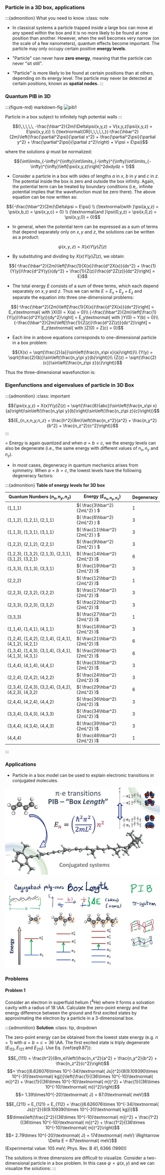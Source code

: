 
### Particle in a 3D box, applications

:::{admonition} What you need to know
:class: note

- In classical systems  a particle trapped inside a large box can move at any speed within the box and it is no more likely to be found at one position than another. However, when the well becomes very narrow (on the scale of a few nanometers), quantum effects become important. The particle may only occupy certain positive **energy levels**.

- "Particle"  can never have **zero energy**, meaning that the particle can never "sit still". 

- "Particle" is more likely to be found at certain positions than at others, depending on its energy level. The particle may never be detected at certain positions, known as **spatial nodes.**
:::


### Quantum PIB in 3D

:::{figure-md} markdown-fig
<img src="https://upload.wikimedia.org/wikipedia/commons/1/13/Infinite_potential_well-en.svg" alt="pib1" class="bg-primary mb-1" width="300px">

Particle in a box subject to infinitely high potential walls
:::

$${\,\,\,\,\, -\frac{\hbar^2}{2m}\Delta\psi(x,y,z) + V(x,y,z)\psi(x,y,z) = E\psi(x,y,z)} \\ 
{\textnormal{OR}\,\,\,\,\,}{-\frac{\hbar^2}{2m}\left(\frac{\partial^2\psi}{\partial x^2} + \frac{\partial^2\psi}{\partial y^2} + \frac{\partial^2\psi}{\partial z^2}\right) + V\psi = E\psi}$$

where the solutions $\psi$ must be normalized:

$${\int\limits_{-\infty}^{\infty}\int\limits_{-\infty}^{\infty}\int\limits_{-\infty}^{\infty}\left|\psi(x,y,z)\right|^2dxdydz = 1}$$

- Consider a particle in a box with sides of lengths $a$ in $x$, $b$ in $y$ and $c$ in $z$. The potential inside the box is zero and outside the box infinity. Again, the potential term can be treated by boundary conditions (i.e,. infinite potential implies that the wavefunction must be zero there). The above equation can be now written as:


$${-\frac{\hbar^2}{2m}\Delta\psi = E\psi} \\
{\textnormal{with }\psi(a,y,z) = \psi(x,b,z) = \psi(x,y,c) = 0} \\
{\textnormal{and }\psi(0,y,z) = \psi(x,0,z) = \psi(x,y,0) = 0}$$


- In general, when the potential term can be expressed as a sum of terms that depend separately only on $x, y$ and $z$, the solutions can be written as a product:

$${\psi(x,y,z) = X(x)Y(y)Z(z)}$$

- By substituting and dividing by $X(x)Y(y)Z(z)$, we obtain:

$${-\frac{\hbar^2}{2m}\left[\frac{1}{X(x)}\frac{d^2X(x)}{dx^2} + \frac{1}{Y(y)}\frac{d^2Y(y)}{dy^2} + \frac{1}{Z(z)}\frac{d^2Z(z)}{dz^2}\right] = E}$$

- The total energy $E$ consists of a sum of three terms, which each depend separately on $x, y$ and $z$. Thus we can write $E = E_x + E_y + E_z$ and separate the equation into three one-dimensional problems:

$${-\frac{\hbar^2}{2m}\left[\frac{1}{X(x)}\frac{d^2X(x)}{dx^2}\right] = E_x\textnormal{ with }X(0) = X(a) = 0}\\
{-\frac{\hbar^2}{2m}\left[\frac{1}{Y(y)}\frac{d^2Y(y)}{dy^2}\right] = E_y\textnormal{ with }Y(0) = Y(b) = 0}\\
{-\frac{\hbar^2}{2m}\left[\frac{1}{Z(z)}\frac{d^2Z(z)}{dz^2}\right] = E_z\textnormal{ with }Z(0) = Z(c) = 0}$$

- Each line in anbove equations corresponds to one-dimensional particle in a box problem:

$${X(x) = \sqrt{\frac{2}{a}}\sin\left(\frac{n_x\pi x}{a}\right)}\\
{Y(y) = \sqrt{\frac{2}{b}}\sin\left(\frac{n_y\pi y}{b}\right)}\\
{Z(z) = \sqrt{\frac{2}{c}}\sin\left(\frac{n_z\pi z}{c}\right)}$$

Thus the three-dimensional wavefunction  is:



### Eigenfunctions and eigenvalues of particle in 3D Box

:::{admonition}
:class: important

$${\psi(x,y,z) = X(x)Y(y)Z(z) = \sqrt{\frac{8}{abc}}\sin\left(\frac{n_x\pi x}{a}\right)\sin\left(\frac{n_y\pi y}{b}\right)\sin\left(\frac{n_z\pi z}{c}\right)}$$

$${E_{n_x,n_y,n_z} = \frac{h^2}{8m}\left(\frac{n_x^2}{a^2} + \frac{n_y^2}{b^2} + \frac{n_z^2}{c^2}\right)}$$
:::

= Energy is again quantized and when $a = b = c$, we the energy levels can also be degenerate (i.e., the same energy with different values of $n_x, n_y$ and $n_z$).

- In most cases, degeneracy in quantum mechanics arises from symmetry. When $a = b = c$, the lowest levels have the following degeneracy factors:

:::{admonition} **Table of energy levels for 3D box**

| Quantum Numbers $( n_x, n_y, n_z$) | Energy $( E_{n_x, n_y, n_z} )$ | Degeneracy |
|------------------------------------|-------------------------------|------------|
| (1,1,1)                            | $( \frac{3\hbar^2}{2mL^2} )  $| 1          |
| (1,1,2), (1,2,1), (2,1,1)          | $( \frac{6\hbar^2}{2mL^2} )  $| 3          |
| (1,1,3), (1,3,1), (3,1,1)          | $( \frac{11\hbar^2}{2mL^2} ) $| 3          |
| (1,2,2), (2,1,2), (2,2,1)          | $( \frac{9\hbar^2}{2mL^2} )  $| 3          |
| (1,2,3), (1,3,2), (2,1,3), (2,3,1), (3,1,2), (3,2,1) | $( \frac{14\hbar^2}{2mL^2} )$ | 6 |
| (1,3,3), (3,1,3), (3,3,1)          | $( \frac{19\hbar^2}{2mL^2} )$ | 3          |
| (2,2,2)                            | $( \frac{12\hbar^2}{2mL^2} )$ | 1          |
| (2,2,3), (2,3,2), (3,2,2)          | $( \frac{17\hbar^2}{2mL^2} )$ | 3          |
| (2,3,3), (3,2,3), (3,3,2)          | $( \frac{22\hbar^2}{2mL^2} )$ | 3          |
| (3,3,3)                            | $( \frac{27\hbar^2}{2mL^2} )$ | 1          |
| (1,1,4), (1,4,1), (4,1,1)          | $( \frac{18\hbar^2}{2mL^2} )$ | 3          |
| (1,2,4), (1,4,2), (2,1,4), (2,4,1), (4,1,2), (4,2,1) | $( \frac{21\hbar^2}{2mL^2} )$ | 6 |
| (1,3,4), (1,4,3), (3,1,4), (3,4,1), (4,1,3), (4,3,1) | $( \frac{26\hbar^2}{2mL^2} )$ | 6 |
| (1,4,4), (4,1,4), (4,4,1)          | $( \frac{33\hbar^2}{2mL^2} )$ | 3          |
| (2,2,4), (2,4,2), (4,2,2)          | $( \frac{24\hbar^2}{2mL^2} )$ | 3          |
| (2,3,4), (2,4,3), (3,2,4), (3,4,2), (4,2,3), (4,3,2) | $( \frac{29\hbar^2}{2mL^2} )$ | 6 |
| (2,4,4), (4,2,4), (4,4,2)          | $( \frac{36\hbar^2}{2mL^2} )$ | 3          |
| (3,3,4), (3,4,3), (4,3,3)          | $( \frac{34\hbar^2}{2mL^2} )$ | 3          |
| (3,4,4), (4,3,4), (4,4,3)          | $( \frac{39\hbar^2}{2mL^2} )$ | 3          |
| (4,4,4)                            | $( \frac{48\hbar^2}{2mL^2} )$ | 1          |

:::


### Applications

- Particle in a box model can be used to explain electronic transitions in conjugated molecules.

![](./images/pib1d-1.jpeg)

![](./images/pib-applic2.jpeg)


### Problems 


#### Problem 1

 Consider an electron in superfluid helium ($^4$He) where it forms a solvation cavity with a radius of 18 \AA. Calculate the zero-point energy and the energy difference between the ground and first excited states by approximating the electron by a particle in a 3-dimensional box.


:::{admonition} **Solution** 
:class: tip, dropdown

The zero-point energy can be obtained from the lowest state energy (e.g. $n = 1$) with $a = b = c = 36$ \AA. The first excited state is triply degenerate ($E_{112}, E_{121}$ and $E_{211}$). Use Eq. (\ref{eq9.87}):

$$E_{111} = \frac{h^2}{8m_e}\left(\frac{n_x^2}{a^2} + \frac{n_y^2}{b^2} + \frac{n_z^2}{c^2}\right)$$
$$= \frac{(6.626076\times 10^{-34}\textnormal{ Js})^2}{8(9.109390\times 10^{-31}\textnormal{ kg})}\left(\frac{1}{(36\times 10^{-10}\textnormal{ m})^2} + \frac{1}{(36\times 10^{-10}\textnormal{ m})^2} + \frac{1}{(36\times 10^{-10}\textnormal{ m})^2}\right)$$
$$= 1.39\times10^{-20}\textnormal{ J} = 87.0\textnormal{ meV}$$


$$E_{211} = E_{121} = E_{112} = \frac{(6.626076\times 10^{-34}\textnormal{ Js})^2}{8(9.109390\times 10^{-31}\textnormal{ kg})}$$
$$\times\left(\frac{2^2}{(36\times 10^{-10}\textnormal{ m})^2} + \frac{1^2}{(36\times 10^{-10}\textnormal{ m})^2} + \frac{1^2}{(36\times 10^{-10}\textnormal{ m})^2}\right)$$
$$= 2.79\times 10^{-20}\textnormal{ J} = 174\textnormal{ meV} \Rightarrow \Delta E = 87\textnormal{ meV}$$
(Experimental value: 105 meV; Phys. Rev. B 41, 6366 (1990))


The solutions in three dimensions are difficult to visualize. Consider a two-dimensional particle in a box problem. In this case $\psi = \psi(x, y)$ and we can visualize the solutions:
:::